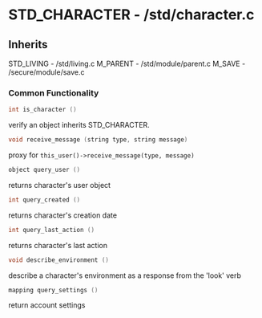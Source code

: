 # STD_CHARACTER - /std/character.c

## Inherits

STD_LIVING - /std/living.c
M_PARENT - /std/module/parent.c
M_SAVE - /secure/module/save.c

### Common Functionality

```c
int is_character ()
```
verify an object inherits STD_CHARACTER.

```c
void receive_message (string type, string message)
```
proxy for `this_user()->receive_message(type, message)`

```c
object query_user ()
```
returns character's user object

```c
int query_created ()
```
returns character's creation date

```c
int query_last_action ()
```
returns character's last action

```c
void describe_environment ()
```
describe a character's environment as a response from the 'look' verb

```c
mapping query_settings ()
```
return account settings